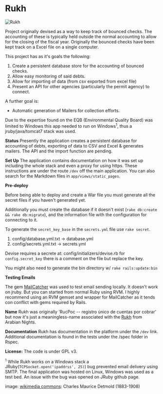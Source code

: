 Rukh
======

![Rukh](/app/assets/images/179px-Edward_Julius_Detmold49.jpg)

Project originally devised as a way to keep track of bounced checks. The accounting of these is typically held outside the normal accounting to allow for the closing of the fiscal year. Originally the bounced checks have been kept track on a Excel file on a single computer. 

This project has as it's goals the following:

1. Create a persistent database store for the accounting of bounced checks.
2. Allow easy monitoring of said debts.
3. Allow for importing of data (from csv exported from excel file)
4. Present an API for other agencies (particularly the permit agency) to connect.

A further goal is:

- Automatic generation of Mailers for collection efforts.

Due to the expertise found on the EQB (Environmental Quality Board) was limited to Windows this app needed to run on Windows<sup>1</sup>, thus a jruby/java/tomcat7 stack was used.

__Status__
Presently the application creates a persistent database for accounting of debts, exporting of data to CSV and Excel & generates mailers. The API and the import function are pending.

__Set Up__
The application contains documentation on how it was set up including the whole stack and even a proxy for using https. These instructions are under the route `/dev` off the main application. You can also search for the Markdown files in `app/views/static_pages`.

__Pre-deploy__

Before being able to deploy and create a War file you must generate all the secret files if you haven't generated yet. 

Additionally you must create the database if it doesn't exist (`rake db:create && rake db:migrate`), and the information file with the configuration for connecting to it.

To generate the `secret_key_base` in the `secrets.yml` file use `rake secret`.

1. config/database.yml.txt -> database.yml
2. config/secrets.yml.txt -> secrets.yml

Devise requires a secrete at: config/initializers/devise.rb for `config.secret_key` there is a comment on the file but replace the key.

You might also need to generate the bin directory w/ `rake rails:update:bin`


__Testing Emails__

The gem [MailCatcher](mailcatcher.me) was used to test email sending locally. It doesn't work on jruby. But you can started from normal Ruby using RVM. I highly recommend using an RVM gemset and wrapper for MailCatcher as it tends con conflict with gems required by Rails.

__Name__
Rukh was originally 'RucPoc -- registro único de cuentas por cobrar' but now it's just a meaningless-name associated with the [Rukh](http://en.wikipedia.org/wiki/Roc_(mythology)) from Arabian Nights. 

__Documentation__
Rukh has documentation in the platform under the `/dev` link.
Additional documentation is found in the tests under the /spec folder in Rspec.

__License:__
The code is under GPL v3.

<sup>1</sup> While Rukh works on a Windows stack a JRuby(`TCPSocket.open('ipaddrss', 25)`) bug prevented email delivery using SMTP. The final application was hosted on Linux, Windows was used as a test bed. An issue with the bug was opened on JRuby github page.

image: [wikimedia commons](http://en.wikipedia.org/wiki/File:Edward_Julius_Detmold49.jpg): Charles Maurice Detmold (1883-1908)

